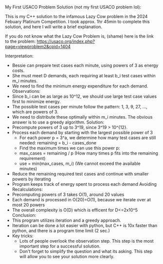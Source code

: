 My First USACO Problem Solution (not my first USACO problem lol):

This is my C++ solution to the infamous Lazy Cow problem in the 2024 Febuary Platinum Competition. I took approx. 1hr 45min to complete this solution, and here I will write a brief explanation.

If you do not know what the Lazy Cow Problem is, (shame) here is the link to the problem: https://usaco.org/index.php?page=viewproblem2&cpid=1404

Interpretation:
- Bessie can prepare test cases each minute, using powers of 3 as energy costs.
- She must meet D demands, each requiring at least b_i test cases within m_i minutes.
- We need to find the minimum energy expenditure for each demand.
Observations:
- Since b_i can be as large as 10^12, we should use large test case values first to minimize energy.
- The possible test cases per minute follow the pattern: 1, 3, 9, 27, ..., which are powers of 3.
- We need to distribute these optimally within m_i minutes. The obvious answer is to use a greedy algorithm.
Solution:
- Precompute powers of 3 up to 3^19, since 3^19 > 10^{12}.
- Process each demand by starting with the largest possible power of 3
     - For each power p = 3^a, we determine how many test cases are still needed: remaining = b_i - cases_done
     - Find the maximum times we can use this power p:
     - max_cases = remaining / p (How many times p fits into the remaining requirement)
     - use = min(max_cases, m_i) (We cannot exceed the available minutes)
- Reduce the remaining required test cases and continue with smaller powers by iterating
- Program keeps track of energy spent to process each demand
Avoiding Recalculations:
- Precomputing powers of 3 takes O(1), around 20 values
- Each demand is processed in O(20)=O(1), because we iterate over at most 20 powers
- The overall complexity is O(D) which is efficent for D<=2x10^5
Conclusion:
- This program utilizes iteration and a greedy approach.
- Iteration can be done a lot easier with python, but C++ is 10x faster than python, and there is a program time limit (2 sec.)
- Key tricks:
    - Lots of people overlook the observation step. This step is the most important step for a successful solution.
    - Don't forget to simplify the question and what its asking. This step will allow you to see your solution more clearly.

